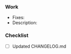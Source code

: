 ### Work
- Fixes: <!-- link to issue(s) -->
- Description: <!-- Description of work done -->

### Checklist

- [ ] Updated CHANGELOG.md
